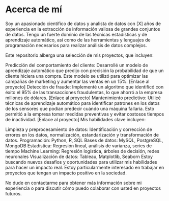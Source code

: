 # Acerca de mí
Soy un apasionado científico de datos y analista de datos con [X] años de experiencia en la extracción de información valiosa de grandes conjuntos de datos. Tengo un fuerte dominio de las técnicas estadísticas y de aprendizaje automático, así como de las herramientas y lenguajes de programación necesarios para realizar análisis de datos complejos.

Este repositorio alberga una selección de mis proyectos, que incluyen:

Predicción del comportamiento del cliente: Desarrollé un modelo de aprendizaje automático que predijo con precisión la probabilidad de que un cliente hiciera una compra. Este modelo se utilizó para optimizar las campañas de marketing y aumentar las ventas en un 15%. [Enlace al proyecto]
Detección de fraude: Implementé un algoritmo que identificó con éxito el 95% de las transacciones fraudulentas, lo que ahorró a la empresa millones de dólares. [Enlace al proyecto]
Mantenimiento predictivo: Utilicé técnicas de aprendizaje automático para identificar patrones en los datos de los sensores que podían predecir cuándo una máquina fallaría. Esto permitió a la empresa tomar medidas preventivas y evitar costosos tiempos de inactividad. [Enlace al proyecto]
Mis habilidades clave incluyen:

Limpieza y preprocesamiento de datos: Identificación y corrección de errores en los datos, normalización, estandarización y transformación de datos.
Programación: Python, R, SQL
Bases de datos: MySQL, PostgreSQL, MongoDB
Estadística: Regresión lineal, análisis de varianza, series de tiempo
Machine Learning: Regresión logística, árboles de decisión, redes neuronales
Visualización de datos: Tableau, Matplotlib, Seaborn
Estoy buscando nuevos desafíos y oportunidades para utilizar mis habilidades para hacer un impacto real. Estoy particularmente interesado en trabajar en proyectos que tengan un impacto positivo en la sociedad.

No dude en contactarme para obtener más información sobre mi experiencia o para discutir cómo puedo colaborar con usted en proyectos futuros.
